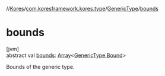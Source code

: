 //[Kores](../../../index.md)/[com.koresframework.kores.type](../index.md)/[GenericType](index.md)/[bounds](bounds.md)

# bounds

[jvm]\
abstract val [bounds](bounds.md): [Array](https://kotlinlang.org/api/latest/jvm/stdlib/kotlin/-array/index.html)<[GenericType.Bound](-bound/index.md)>

Bounds of the generic type.
